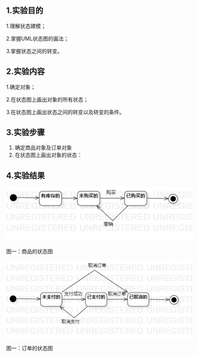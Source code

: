  ## 1.实验目的
 1.理解状态建模；

 2.掌握UML状态图的画法；

 3.掌握状态之间的转变。

 ## 2.实验内容
 1.确定对象；

 2.在状态图上画出对象的所有状态；

 3.在状态图上画出状态之间的转变以及转变的条件。

 ## 3.实验步骤
 1. 确定商品对象及订单对象
 2. 在状态图上画出对象的状态：
 ## 4.实验结果
 ![商品的状态图](https://github.com/AngleBeatQAQ/uml-modeling-2020/blob/master/students/1714080902425/Model7_1.jpg)

 图一：商品的状态图

 ![订单的状态图](https://github.com/AngleBeatQAQ/uml-modeling-2020/blob/master/students/1714080902425/Model7_2.jpg)

 图一：订单的状态图